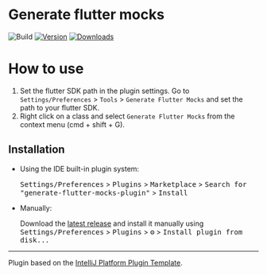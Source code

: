 # Generate flutter mocks

![Build](https://github.com/DERGONokay/generate-flutter-mocks-plugin/workflows/Build/badge.svg)
[![Version](https://img.shields.io/jetbrains/plugin/v/com.github.dergonokay.generatefluttermocksplugin.svg)](https://plugins.jetbrains.com/plugin/PLUGIN_ID)
[![Downloads](https://img.shields.io/jetbrains/plugin/d/com.github.dergonokay.generatefluttermocksplugin.svg)](https://plugins.jetbrains.com/plugin/PLUGIN_ID)

<!-- Plugin description -->
# How to use

1. Set the flutter SDK path in the plugin settings. Go to `Settings/Preferences` > `Tools` > `Generate Flutter Mocks` and set the path to your flutter SDK.
2. Right click on a class and select `Generate Flutter Mocks` from the context menu (cmd + shift + G).
<!-- Plugin description end -->

## Installation

- Using the IDE built-in plugin system:
  
  <kbd>Settings/Preferences</kbd> > <kbd>Plugins</kbd> > <kbd>Marketplace</kbd> > <kbd>Search for "generate-flutter-mocks-plugin"</kbd> >
  <kbd>Install</kbd>
  
- Manually:

  Download the [latest release](https://github.com/DERGONokay/generate-flutter-mocks-plugin/releases/latest) and install it manually using
  <kbd>Settings/Preferences</kbd> > <kbd>Plugins</kbd> > <kbd>⚙️</kbd> > <kbd>Install plugin from disk...</kbd>


---
Plugin based on the [IntelliJ Platform Plugin Template][template].

[template]: https://github.com/JetBrains/intellij-platform-plugin-template
[docs:plugin-description]: https://plugins.jetbrains.com/docs/intellij/plugin-user-experience.html#plugin-description-and-presentation

